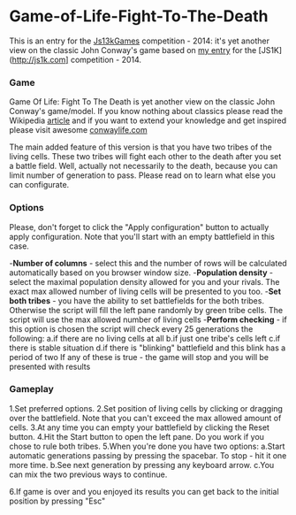 
Game-of-Life-Fight-To-The-Death
===============================

This is an entry for the [Js13kGames](http://js13kgames.com/) competition - 2014:  it's yet another view on the classic John Conway's game based on [my entry](http://js1k.com/2014-dragons/demo/1912) for the [JS1K](http://js1k.com] competition - 2014.

### Game

Game Of Life: Fight To The Death is yet another view on the classic John Conway's game/model. If you know nothing about classics please read the Wikipedia [article](http://en.wikipedia.org/wiki/Conway's_Game_of_Life) and if you want to extend your knowledge and get inspired please visit awesome [conwaylife.com](http://conwaylife.com/wiki/Main_Page)

The main added feature of this version is that you have two tribes of the living cells. These two tribes will fight each other to the death after you set a battle field. Well, actually not necessarily to the death, because you can limit number of generation to pass. Please read on to learn what else you can configurate.

### Options

Please, don't forget to click the "Apply configuration" button to actually apply configuration. Note that you'll start with an empty battlefield in this case.

-<strong>Number of columns</strong> - select this and the number of rows will be calculated automatically based on you browser window size.
-<strong>Population density</strong> - select the maximal population density allowed for you and your rivals. The exact max allowed number of living cells will be presented to you too.
-<strong>Set both tribes</strong> - you have the ability to set battlefields for the both tribes. Otherwise the script will fill the left pane randomly by green tribe cells. The script will use the max allowed number of living cells
-<strong>Perform checking</strong> - if this option is chosen the script will check every 25 generations the following:
		a.if there are no living cells at all
		b.if just one tribe's cells left
		c.if there is stable situation
		d.if there is "blinking" battlefield and this blink has a period of two
	If any of these is true - the game will stop and you will be presented with results

### Gameplay

1.Set preferred options.
2.Set position of living cells by clicking or dragging over the battlefield. Note that you can't exceed the max allowed amount of cells.
3.At any time you can empty your battlefield by clicking the Reset button.
4.Hit the Start button to open the left pane. Do you work if you chose to rule both tribes.
5.When you're done you have two options:
		a.Start automatic generations passing by pressing the spacebar. To stop - hit it one more time.
		b.See next generation by pressing any keyboard arrow.
		c.You can mix the two previous ways to continue.

6.If game is over and you enjoyed its results you can get back to the initial position by pressing "Esc"

